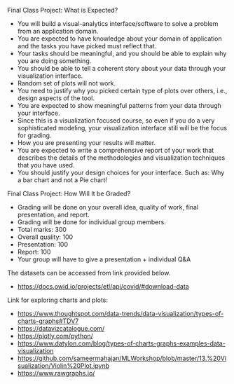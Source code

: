 Final Class Project: What is Expected?
 + You will build a visual-analytics interface/software to solve a problem from an application domain.
 + You are expected to have knowledge about your domain of application and the tasks you have picked must reflect that.
 + Your tasks should be meaningful, and you should be able to explain why you are doing something.
 + You should be able to tell a coherent story about your data through your visualization interface.
 + Random set of plots will not work.
 + You need to justify why you picked certain type of plots over others, i.e., design aspects of the tool.
 + You are expected to show meaningful patterns from your data through your interface.
 + Since this is a visualization focused course, so even if you do a very sophisticated modeling, your visualization interface still will be the focus for grading.
 + How you are presenting your results will matter.
 + You are expected to write a comprehensive report of your work that describes the details of the methodologies and visualization techniques that you have used.
 + You should justify your design choices for your interface. Such as: Why a bar chart and not a Pie chart!

Final Class Project: How Will It be Graded?
 + Grading will be done on your overall idea, quality of work, final presentation, and report.
 + Grading will be done for individual group members.
 + Total marks: 300
 + Overall quality: 100
 + Presentation: 100
 + Report: 100
 + Your group will have to give a presentation + individual Q&A

The datasets can be accessed from link provided below.
 + https://docs.owid.io/projects/etl/api/covid/#download-data

Link for exploring charts and plots:
 + https://www.thoughtspot.com/data-trends/data-visualization/types-of-charts-graphs#TDV7
 + https://datavizcatalogue.com/
 + https://plotly.com/python/
 + https://www.datylon.com/blog/types-of-charts-graphs-examples-data-visualization
 + https://github.com/sameermahajan/MLWorkshop/blob/master/13.%20Visualization/Violin%20Plot.ipynb
 + https://www.rawgraphs.io/
